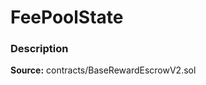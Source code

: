 # FeePoolState

### Description <a id="description"></a>

**Source:** contracts/BaseRewardEscrowV2.sol

